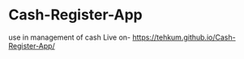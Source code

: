 # Cash-Register-App
 use in management of cash
Live on- https://tehkum.github.io/Cash-Register-App/
